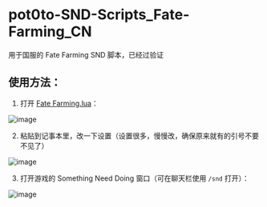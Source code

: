 # pot0to-SND-Scripts_Fate-Farming_CN
用于国服的 Fate Farming SND 脚本，已经过验证

## 使用方法：

1. 打开 [Fate Farming.lua](/Fate_Farming.lua)：

![image](https://github.com/user-attachments/assets/856e25aa-3da7-4fd0-8cc9-601879556036)

2. 粘贴到记事本里，改一下设置（设置很多，慢慢改，确保原来就有的引号不要不见了）

![image](https://github.com/user-attachments/assets/deab3306-8a6e-4430-a7b0-758fb92df35b)

3. 打开游戏的 Something Need Doing 窗口（可在聊天栏使用 `/snd` 打开）：

![image](https://github.com/user-attachments/assets/b8385e49-8895-4db9-bc3a-39620ebe6bad)
